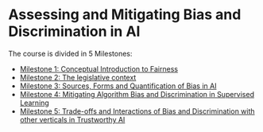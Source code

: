 # Assessing and Mitigating Bias and Discrimination in AI

The course is divided in 5 Milestones: 
- [Milestone 1: Conceptual Introduction to Fairness](Milestone1_Conceptual-Introduction-to-Fairness/README.md)
- [Milestone 2: The legislative context](Milestone2_The-legislative-context/README.md)
- [Milestone 3: Sources, Forms and Quantification of Bias in AI](Milestone3_Sources-Forms-and-Quantification-of-Bias-in-AI/README.md)
- [Milestone 4: Mitigating Algorithm Bias and Discrimination in Supervised Learning]()
- [Milestone 5: Trade-offs and Interactions of Bias and Discrimination with other verticals in Trustworthy AI]()

